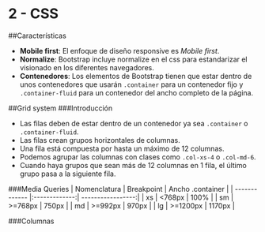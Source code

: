 2 - CSS
=======

##Características
* **Mobile first**: El enfoque de diseño responsive es *Mobile first*.
* **Normalize**: Bootstrap incluye normalize en el css para estandarizar el visionado en los diferentes navegadores.
* **Contenedores**: Los elementos de Bootstrap tienen que estar dentro de unos contenedores que usarán `.container` para un contenedor fijo y `.container-fluid` para un contenedor del ancho completo de la página.    

##Grid system
###Introducción
* Las filas deben de estar dentro de un contenedor ya sea `.container` o `.container-fluid`.
* Las filas crean grupos horizontales de columnas.
* Una fila está compuesta por hasta un máximo de 12 columnas.
* Podemos agrupar las columnas con clases como `.col-xs-4` o `.col-md-6`.
* Cuando haya grupos que sean más de 12 columnas en 1 fila, el último grupo pasa a la siguiente fila.

###Media Queries
| Nomenclatura  | Breakpoint    | Ancho .container  |
| ------------- |:-------------:| -----------------:|
| xs            | <768px        |              100% |
| sm            | >=768px       |             750px |
| md            | >=992px       |             970px |
| lg            | >=1200px      |            1170px |

###Columnas